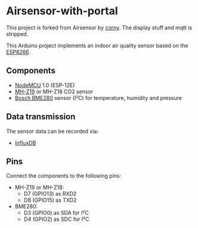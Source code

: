 Airsensor-with-portal
=========

This project is forked from Airsensor by [corny](https://github.com/corny/airsensor).
The display stuff and mqtt is stripped.

This Arduino project implements an indoor air quality sensor based on the [ESP8266](https://en.wikipedia.org/wiki/ESP8266).

## Components

* [NodeMCU](https://en.wikipedia.org/wiki/NodeMCU) 1.0 (ESP-12E)
* [MH-Z19](http://www.winsen-sensor.com/products/ndir-co2-sensor/mh-z19.html) or MH-Z18 CO2 sensor
* [Bosch BME280](https://www.bosch-sensortec.com/bst/products/all_products/bme280) sensor (I²C) for temperature, humidity and pressure


## Data transmission

The sensor data can be recorded via:

* [InfluxDB](https://en.wikipedia.org/wiki/InfluxDB)


## Pins

Connect the components to the following pins:

* MH-Z19 or MH-Z18:
    - D7 (GPIO13) as RXD2
    - D8 (GPIO15) as TXD2
* BME280:
    - D3 (GPIO0) as SDA for I²C
    - D4 (GPIO2) as SDC for I²C
